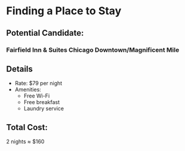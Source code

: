 # Finding a Place to Stay

## Potential Candidate:
### Fairfield Inn & Suites Chicago Downtown/Magnificent Mile
## Details
* Rate: $79 per night
* Amenities:
  * Free Wi-Fi
  * Free breakfast
  * Laundry service

## Total Cost:
2 nights ≈ $160
